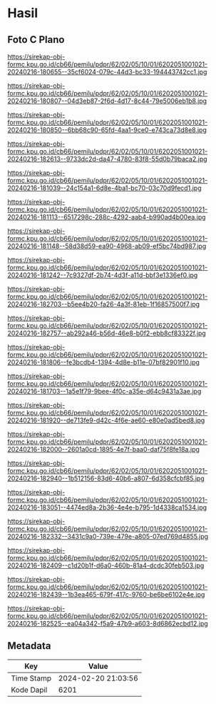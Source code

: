 # Hasil

## Foto C Plano

https://sirekap-obj-formc.kpu.go.id/cb66/pemilu/pdpr/62/02/05/10/01/6202051001021-20240216-180655--35cf6024-079c-44d3-bc33-194443742cc1.jpg

https://sirekap-obj-formc.kpu.go.id/cb66/pemilu/pdpr/62/02/05/10/01/6202051001021-20240216-180807--04d3eb87-2f6d-4d17-8c44-79e5006eb1b8.jpg

https://sirekap-obj-formc.kpu.go.id/cb66/pemilu/pdpr/62/02/05/10/01/6202051001021-20240216-180850--6bb68c90-65fd-4aa1-9ce0-e743ca73d8e8.jpg

https://sirekap-obj-formc.kpu.go.id/cb66/pemilu/pdpr/62/02/05/10/01/6202051001021-20240216-182613--9733dc2d-da47-4780-83f8-55d0b79baca2.jpg

https://sirekap-obj-formc.kpu.go.id/cb66/pemilu/pdpr/62/02/05/10/01/6202051001021-20240216-181039--24c154a1-6d8e-4ba1-bc70-03c70d9fecd1.jpg

https://sirekap-obj-formc.kpu.go.id/cb66/pemilu/pdpr/62/02/05/10/01/6202051001021-20240216-181113--6517298c-288c-4292-aab4-b990ad4b00ea.jpg

https://sirekap-obj-formc.kpu.go.id/cb66/pemilu/pdpr/62/02/05/10/01/6202051001021-20240216-181148--58d38d59-ea90-4968-ab09-ef5bc74bd987.jpg

https://sirekap-obj-formc.kpu.go.id/cb66/pemilu/pdpr/62/02/05/10/01/6202051001021-20240216-181242--7c9327df-2b74-4d3f-a11d-bbf3e1336ef0.jpg

https://sirekap-obj-formc.kpu.go.id/cb66/pemilu/pdpr/62/02/05/10/01/6202051001021-20240216-182703--b5ee4b20-fa26-4a3f-81eb-1f16857500f7.jpg

https://sirekap-obj-formc.kpu.go.id/cb66/pemilu/pdpr/62/02/05/10/01/6202051001021-20240216-182757--ab292a46-b56d-46e8-b0f2-ebb8cf83322f.jpg

https://sirekap-obj-formc.kpu.go.id/cb66/pemilu/pdpr/62/02/05/10/01/6202051001021-20240216-181806--fe3bcdb4-1394-4d8e-b11e-07bf82901f10.jpg

https://sirekap-obj-formc.kpu.go.id/cb66/pemilu/pdpr/62/02/05/10/01/6202051001021-20240216-181703--1a5e1f79-9bee-4f0c-a35e-d64c9431a3ae.jpg

https://sirekap-obj-formc.kpu.go.id/cb66/pemilu/pdpr/62/02/05/10/01/6202051001021-20240216-181920--de713fe9-d42c-4f6e-ae60-e80e0ad5bed8.jpg

https://sirekap-obj-formc.kpu.go.id/cb66/pemilu/pdpr/62/02/05/10/01/6202051001021-20240216-182000--2601a0cd-1895-4e7f-baa0-daf75f8fe18a.jpg

https://sirekap-obj-formc.kpu.go.id/cb66/pemilu/pdpr/62/02/05/10/01/6202051001021-20240216-182940--1b512156-83d6-40b6-a807-6d358cfcbf85.jpg

https://sirekap-obj-formc.kpu.go.id/cb66/pemilu/pdpr/62/02/05/10/01/6202051001021-20240216-183051--4474ed8a-2b36-4e4e-b795-1d4338ca1534.jpg

https://sirekap-obj-formc.kpu.go.id/cb66/pemilu/pdpr/62/02/05/10/01/6202051001021-20240216-182332--3431c9a0-739e-479e-a805-07ed769d4855.jpg

https://sirekap-obj-formc.kpu.go.id/cb66/pemilu/pdpr/62/02/05/10/01/6202051001021-20240216-182409--c1d20b1f-d6a0-460b-81a4-dcdc30feb503.jpg

https://sirekap-obj-formc.kpu.go.id/cb66/pemilu/pdpr/62/02/05/10/01/6202051001021-20240216-182439--1b3ea465-679f-417c-9760-be6be6102e4e.jpg

https://sirekap-obj-formc.kpu.go.id/cb66/pemilu/pdpr/62/02/05/10/01/6202051001021-20240216-182525--ea04a342-f5a9-47b9-a603-8d6862ecbd12.jpg


## Metadata

| Key        | Value               |
| ---------- | ------------------- |
| Time Stamp | 2024-02-20 21:03:56 |
| Kode Dapil | 6201                |



